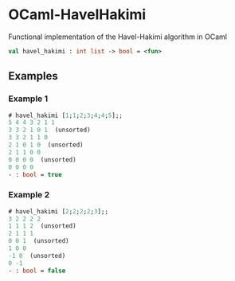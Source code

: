 # OCaml-HavelHakimi
Functional implementation of the Havel-Hakimi algorithm in OCaml

```ocaml
val havel_hakimi : int list -> bool = <fun>
```

## Examples

### Example 1
```ocaml
# havel_hakimi [1;1;2;3;4;4;5];;
5 4 4 3 2 1 1 
3 3 2 1 0 1  (unsorted)
3 3 2 1 1 0 
2 1 0 1 0  (unsorted)
2 1 1 0 0 
0 0 0 0  (unsorted)
0 0 0 0 
- : bool = true
```

### Example 2
```ocaml
# havel_hakimi [2;2;2;2;3];;
3 2 2 2 2 
1 1 1 2  (unsorted)
2 1 1 1 
0 0 1  (unsorted)
1 0 0 
-1 0  (unsorted)
0 -1 
- : bool = false
```
